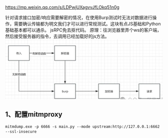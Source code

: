 <https://mp.weixin.qq.com/s/LDPwjUXagvvJfLOkq51n0g>

针对请求接口加密/响应需要解密的情况，在使用Burp测试时无法对数据进行操作，需要确认传输都为明文我们才可以进行常规测试。这块有点JS基础和Python基础基本都可以通杀。
jsRPC免去抠代码。
原理：往浏览器里弄个ws的客户端，然后接受服务器的指令，去调用已经加载好的js方法。
![](.topwrite/assets/image_1727580420081.png)


## **1、配置mitmproxy**
```
mitmdump.exe -p 6666 -s main.py --mode upstream:http://127.0.0.1:6662  --ssl-insecure
```


